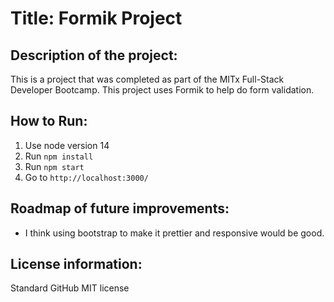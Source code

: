 # Title: Formik Project
## Description of the project:
This is a project that was completed as part of the MITx Full-Stack Developer Bootcamp. This project uses Formik to help do form validation.

## How to Run:
1. Use node version 14
2. Run `npm install`
3. Run `npm start`
4. Go to `http://localhost:3000/`

## Roadmap of future improvements:
- I think using bootstrap to make it prettier and responsive would be good.    

## License information:
Standard GitHub MIT license